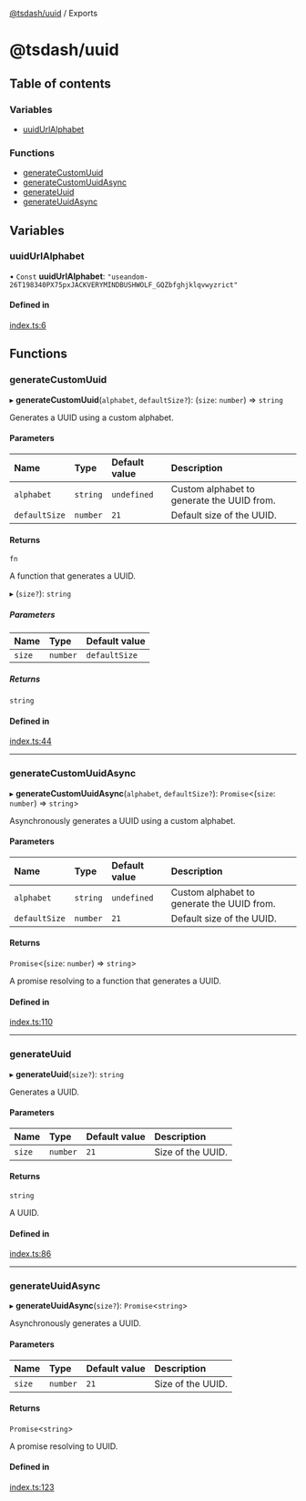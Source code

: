 [@tsdash/uuid](README.md) / Exports

# @tsdash/uuid

## Table of contents

### Variables

- [uuidUrlAlphabet](modules.md#uuidurlalphabet)

### Functions

- [generateCustomUuid](modules.md#generatecustomuuid)
- [generateCustomUuidAsync](modules.md#generatecustomuuidasync)
- [generateUuid](modules.md#generateuuid)
- [generateUuidAsync](modules.md#generateuuidasync)

## Variables

### uuidUrlAlphabet

• `Const` **uuidUrlAlphabet**: ``"useandom-26T198340PX75pxJACKVERYMINDBUSHWOLF_GQZbfghjklqvwyzrict"``

#### Defined in

[index.ts:6](https://github.com/mhodge11/tsdash/blob/d8fd390/packages/uuid/src/index.ts#L6)

## Functions

### generateCustomUuid

▸ **generateCustomUuid**(`alphabet`, `defaultSize?`): (`size`: `number`) => `string`

Generates a UUID using a custom alphabet.

#### Parameters

| Name | Type | Default value | Description |
| :------ | :------ | :------ | :------ |
| `alphabet` | `string` | `undefined` | Custom alphabet to generate the UUID from. |
| `defaultSize` | `number` | `21` | Default size of the UUID. |

#### Returns

`fn`

A function that generates a UUID.

▸ (`size?`): `string`

##### Parameters

| Name | Type | Default value |
| :------ | :------ | :------ |
| `size` | `number` | `defaultSize` |

##### Returns

`string`

#### Defined in

[index.ts:44](https://github.com/mhodge11/tsdash/blob/d8fd390/packages/uuid/src/index.ts#L44)

___

### generateCustomUuidAsync

▸ **generateCustomUuidAsync**(`alphabet`, `defaultSize?`): `Promise`\<(`size`: `number`) => `string`\>

Asynchronously generates a UUID using a custom alphabet.

#### Parameters

| Name | Type | Default value | Description |
| :------ | :------ | :------ | :------ |
| `alphabet` | `string` | `undefined` | Custom alphabet to generate the UUID from. |
| `defaultSize` | `number` | `21` | Default size of the UUID. |

#### Returns

`Promise`\<(`size`: `number`) => `string`\>

A promise resolving to a function that generates a UUID.

#### Defined in

[index.ts:110](https://github.com/mhodge11/tsdash/blob/d8fd390/packages/uuid/src/index.ts#L110)

___

### generateUuid

▸ **generateUuid**(`size?`): `string`

Generates a UUID.

#### Parameters

| Name | Type | Default value | Description |
| :------ | :------ | :------ | :------ |
| `size` | `number` | `21` | Size of the UUID. |

#### Returns

`string`

A UUID.

#### Defined in

[index.ts:86](https://github.com/mhodge11/tsdash/blob/d8fd390/packages/uuid/src/index.ts#L86)

___

### generateUuidAsync

▸ **generateUuidAsync**(`size?`): `Promise`\<`string`\>

Asynchronously generates a UUID.

#### Parameters

| Name | Type | Default value | Description |
| :------ | :------ | :------ | :------ |
| `size` | `number` | `21` | Size of the UUID. |

#### Returns

`Promise`\<`string`\>

A promise resolving to UUID.

#### Defined in

[index.ts:123](https://github.com/mhodge11/tsdash/blob/d8fd390/packages/uuid/src/index.ts#L123)
